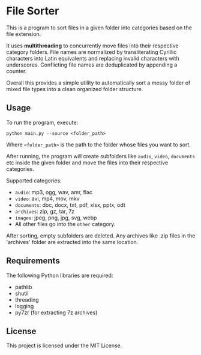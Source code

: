 # File Sorter

This is a program to sort files in a given folder into categories based on the file extension.

It uses **multithreading** to concurrently move files into their respective category folders. File names are normalized by transliterating Cyrillic characters into Latin equivalents and replacing invalid characters with underscores. Conflicting file names are deduplicated by appending a counter.

Overall this provides a simple utility to automatically sort a messy folder of mixed file types into a clean organized folder structure.

## Usage

To run the program, execute:

```
python main.py --source <folder_path>
```

Where `<folder_path>` is the path to the folder whose files you want to sort.

After running, the program will create subfolders like `audio`, `video`, `documents` etc inside the given folder and move the files into their respective categories.

Supported categories:

- `audio`: mp3, ogg, wav, amr, flac
- `video`: avi, mp4, mov, mkv
- `documents`: doc, docx, txt, pdf, xlsx, pptx, odt
- `archives`: zip, gz, tar, 7z
- `images`: jpeg, png, jpg, svg, webp
- All other files go into the `other` category.

After sorting, empty subfolders are deleted. Any archives like .zip files in the 'archives' folder are extracted into the same location.

## Requirements
The following Python libraries are required:

- pathlib
- shutil
- threading
- logging
- py7zr (for extracting 7z archives)

## License
This project is licensed under the MIT License.
